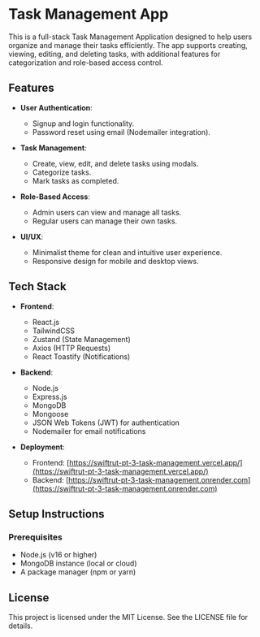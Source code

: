 # Task Management App

This is a full-stack Task Management Application designed to help users organize and manage their tasks efficiently. The app supports creating, viewing, editing, and deleting tasks, with additional features for categorization and role-based access control.

## Features

- **User Authentication**:

  - Signup and login functionality.
  - Password reset using email (Nodemailer integration).

- **Task Management**:

  - Create, view, edit, and delete tasks using modals.
  - Categorize tasks.
  - Mark tasks as completed.

- **Role-Based Access**:

  - Admin users can view and manage all tasks.
  - Regular users can manage their own tasks.

- **UI/UX**:
  - Minimalist theme for clean and intuitive user experience.
  - Responsive design for mobile and desktop views.

## Tech Stack

- **Frontend**:

  - React.js
  - TailwindCSS
  - Zustand (State Management)
  - Axios (HTTP Requests)
  - React Toastify (Notifications)

- **Backend**:

  - Node.js
  - Express.js
  - MongoDB
  - Mongoose
  - JSON Web Tokens (JWT) for authentication
  - Nodemailer for email notifications

- **Deployment**:
  - Frontend: [https://swiftrut-pt-3-task-management.vercel.app/](https://swiftrut-pt-3-task-management.vercel.app/)
  - Backend: [https://swiftrut-pt-3-task-management.onrender.com](https://swiftrut-pt-3-task-management.onrender.com)

## Setup Instructions

### Prerequisites

- Node.js (v16 or higher)
- MongoDB instance (local or cloud)
- A package manager (npm or yarn)

## License

This project is licensed under the MIT License. See the LICENSE file for details.
